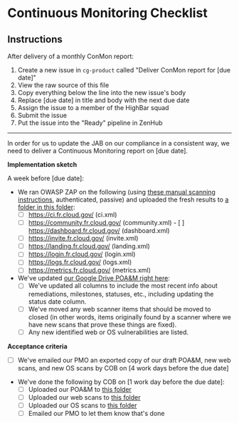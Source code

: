 # Continuous Monitoring Checklist

## Instructions

After delivery of a monthly ConMon report:

1. Create a new issue in `cg-product` called "Deliver ConMon report for [due date]"
1. View the raw source of this file
1. Copy everything below the line into the new issue's body
1. Replace [due date] in title and body with the next due date
1. Assign the issue to a member of the HighBar squad
1. Submit the issue
1. Put the issue into the "Ready" pipeline in ZenHub

---

In order for us to update the JAB on our compliance in a consistent way, we need to deliver a Continuous Monitoring report on [due date].

**Implementation sketch**

A week before [due date]:

* We ran OWASP ZAP on the following (using [these manual scanning instructions](https://pages.18f.gov/before-you-ship/security/dynamic-scanning/#manual-scanning), authenticated, passive) and uploaded the fresh results to [a folder in this folder](https://drive.google.com/drive/u/0/folders/0B5fn0WMJaYDnaFdCak5WNWRGb1U):
	- [ ] https://ci.fr.cloud.gov/ (ci.xml)
	- [ ] https://community.fr.cloud.gov/ (community.xml)	- [ ] https://dashboard.fr.cloud.gov/ (dashboard.xml)
	- [ ] https://invite.fr.cloud.gov/ (invite.xml)
	- [ ] https://landing.fr.cloud.gov/ (landing.xml)
	- [ ] https://login.fr.cloud.gov/ (login.xml)
	- [ ] https://logs.fr.cloud.gov/ (logs.xml)
	- [ ] https://metrics.fr.cloud.gov/ (metrics.xml)

* We've updated [our Google Drive POA&M right here](https://docs.google.com/spreadsheets/d/16igVl8cD3SqeX5_SOn5Su34KmwMRnP20gPbfQlqIwfM/edit#gid=1701775784):
	- [ ] We've updated all columns to include the most recent info about remediations, milestones, statuses, etc., including updating the status date column.
	- [ ] We've moved any web scanner items that should be moved to closed (in other words, items originally found by a scanner where we have new scans that prove these things are fixed).
	- [ ] Any new identified web or OS vulnerabilities are listed.

**Acceptance criteria**

- [ ] We've emailed our PMO an exported copy of our draft POA&M, new web scans, and new OS scans by COB on [4 work days before the due date]
* We've done the following by COB on [1 work day before the due date]:
	-  [ ] Uploaded our POA&M to [this folder](https://community.max.gov/pages/viewpage.action?pageId=1034682621)
	-  [ ] Uploaded our web scans to [this folder](https://community.max.gov/display/FedRAMPExternal/GSA+18F+Cloud.gov+Web+Scans)
	-  [ ] Uploaded our OS scans to [this folder](https://community.max.gov/pages/viewpage.action?pageId=1034682662)
	-  [ ] Emailed our PMO to let them know that's done